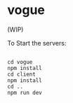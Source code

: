 # vogue
(WIP)

To Start the servers:

<pre><code>
cd vogue
npm install
cd client
npm install
cd ..
npm run dev
</code></pre>
